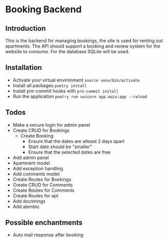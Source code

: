 # Booking Backend

## Introduction

This is the backend for managing bookings, the site is used for renting out apartments.
The API should support a booking and review system for the website to consume.
For the database SQLite will be used.

## Installation

- Activate your virtual environment `source venv/bin/activate`
- Install all packages `poetry install`
- Install pre-commit hooks with `pre-commit install`
- Run the application `poetry run uvicorn app.main:app --reload`

## Todos

- Make a secure login for admin panel
- Create CRUD for Bookings
    - Create Booking
        - Ensure that the dates are atleast 2 days apart
        - Start date should be "smaller"
        - Ensure that the selected dates are free
- Add admin panel
- Apartment model
- Add exception handling
- Add comments model
- Create Routes for Bookings
- Create CRUD for Comments
- Create Routes for Comments
- Create Routes for apt
- Add docstrings
- Add alembic

## Possible enchantments

- Auto mail response after booking
